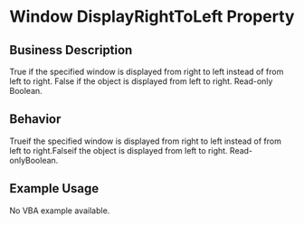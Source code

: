 # Window DisplayRightToLeft Property

## Business Description
True if the specified window is displayed from right to left instead of from left to right. False if the object is displayed from left to right. Read-only Boolean.

## Behavior
Trueif the specified window is displayed from right to left instead of from left to right.Falseif the object is displayed from left to right. Read-onlyBoolean.

## Example Usage
No VBA example available.